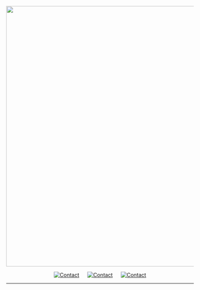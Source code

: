 
<p alt="header" align="center">
  <img src="https://preview.redd.it/810g0l3sgis01.gif?width=1024&s=1942f1e24a0c53e8be77ce0845d4bc1343924147" width="700" />
</p>

<p alt="contacts" align="center">
  <a href="" TARGET="_blank"><img src="https://img.shields.io/badge/Contact-on%20Discord-blueviolet"  hspace="9" alt="Contact"></a>
  <a href="https://twitter.com/Mattherix_" TARGET="_blank"><img src="https://img.shields.io/badge/Contact-on%20Twitter-blue"  hspace="9" alt="Contact"></a>
  <a href="mailto:mattherix@protonmail.com" TARGET="_blank"><img src="https://img.shields.io/badge/Contact-on%20Email-lightgrey" hspace="9" alt="Contact"></a>
</p>

<hr>
